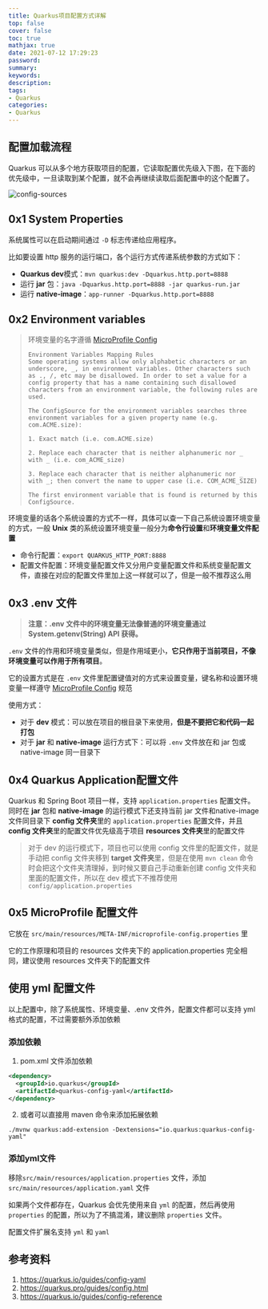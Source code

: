 ```yaml
---
title: Quarkus项目配置方式详解
top: false
cover: false
toc: true
mathjax: true
date: 2021-07-12 17:29:23
password:
summary:
keywords:
description:
tags:
- Quarkus
categories:
- Quarkus
---
```


## 配置加载流程

Quarkus 可以从多个地方获取项目的配置，它读取配置优先级入下图，在下面的优先级中，一旦读取到某个配置，就不会再继续读取后面配置中的这个配置了。

![config-sources](http://cdn.mjava.top/blog/0cvlsyconfig-sources.png)

## 0x1 System Properties

系统属性可以在启动期间通过 `-D` 标志传递给应用程序。

比如要设置 http 服务的运行端口，各个运行方式传递系统参数的方式如下：

- **Quarkus dev**模式：`mvn quarkus:dev -Dquarkus.http.port=8888`
- 运行 **jar** 包：`java -Dquarkus.http.port=8888 -jar quarkus-run.jar`
- 运行 **native-image**：`app-runner -Dquarkus.http.port=8888`

## 0x2 Environment variables

> 环境变量的名字遵循 [MicroProfile Config](https://github.com/eclipse/microprofile-config/blob/master/spec/src/main/asciidoc/configsources.asciidoc#default-configsources)
>
> ```shell
> Environment Variables Mapping Rules
> Some operating systems allow only alphabetic characters or an underscore, _, in environment variables. Other characters such as ., /, etc may be disallowed. In order to set a value for a config property that has a name containing such disallowed characters from an environment variable, the following rules are used.
> 
> The ConfigSource for the environment variables searches three environment variables for a given property name (e.g. com.ACME.size):
> 
> 1. Exact match (i.e. com.ACME.size)
> 
> 2. Replace each character that is neither alphanumeric nor _ with _ (i.e. com_ACME_size)
> 
> 3. Replace each character that is neither alphanumeric nor _ with _; then convert the name to upper case (i.e. COM_ACME_SIZE)
> 
> The first environment variable that is found is returned by this ConfigSource.
> ```

环境变量的话各个系统设置的方式不一样，具体可以查一下自己系统设置环境变量的方式，一般 **Unix** 类的系统设置环境变量一般分为**命令行设置**和**环境变量文件配置**

- 命令行配置：`export QUARKUS_HTTP_PORT:8888`
- 配置文件配置：环境变量配置文件又分用户变量配置文件和系统变量配置文件，直接在对应的配置文件里加上这一样就可以了，但是一般不推荐这么用

## 0x3 .env 文件

> **注意：.env 文件中的环境变量无法像普通的环境变量通过 System.getenv(String) API 获得。**

`.env` 文件的作用和环境变量类似，但是作用域更小，**它只作用于当前项目，不像环境变量可以作用于所有项目**。

它的设置方式是在 `.env` 文件里配置键值对的方式来设置变量，键名称和设置环境变量一样遵守 [MicroProfile Config](https://github.com/eclipse/microprofile-config/blob/master/spec/src/main/asciidoc/configsources.asciidoc#default-configsources) 规范

使用方式：

- 对于 **dev** 模式：可以放在项目的根目录下来使用，**但是不要把它和代码一起打包**
- 对于 **jar** 和 **native-image** 运行方式下：可以将 `.env` 文件放在和 jar 包或 native-image 同一目录下

## 0x4 Quarkus Application配置文件

Quarkus 和 Spring Boot 项目一样，支持 `application.properties` 配置文件。同时在 **jar** 包和 **native-image** 的运行模式下还支持当前 jar 文件和native-image 文件同目录下 **config 文件夹**里的 `application.properties` 配置文件，并且 **config 文件夹**里的配置文件优先级高于项目 **resources 文件夹**里的配置文件

> 对于 dev 的运行模式下，项目也可以使用 config 文件里的配置文件，就是手动把 config 文件夹移到 **target 文件夹**里，但是在使用 `mvn clean` 命令时会把这个文件夹清理掉，到时候又要自己手动重新创建 config 文件夹和里面的配置文件，所以在 dev 模式下不推荐使用 `config/application.properties`



## 0x5 MicroProfile 配置文件

它放在 `src/main/resources/META-INF/microprofile-config.properties` 里

它的工作原理和项目的 resources 文件夹下的 application.properties 完全相同，建议使用 resources 文件夹下的配置文件



## 使用 yml 配置文件

以上配置中，除了系统属性、环境变量、.env 文件外，配置文件都可以支持 yml 格式的配置，不过需要额外添加依赖

### 添加依赖

1. pom.xml 文件添加依赖

  ```xml
  <dependency>
    <groupId>io.quarkus</groupId>
    <artifactId>quarkus-config-yaml</artifactId>
  </dependency>
  ```

2. 或者可以直接用 maven 命令来添加拓展依赖

```shell
./mvnw quarkus:add-extension -Dextensions="io.quarkus:quarkus-config-yaml"
```

### 添加yml文件

移除`src/main/resources/application.properties` 文件，添加 `src/main/resources/application.yaml` 文件

如果两个文件都存在，Quarkus 会优先使用来自 `yml` 的配置，然后再使用 `properties` 的配置，所以为了不搞混淆，建议删除 `properties` 文件。

配置文件扩展名支持 `yml` 和 `yaml`

## 参考资料

1. https://quarkus.io/guides/config-yaml
2. https://quarkus.pro/guides/config.html
3. https://quarkus.io/guides/config-reference
